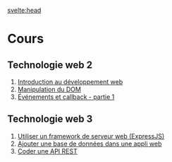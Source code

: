 <svelte:head>
<title>Cours - Johan Girod</title>
</svelte:head>

# Cours

## Technologie web 2

1. [Introduction au développement web](./tw2/1-intro-et-bases/)
2. [Manipulation du DOM](./tw2/2-manipulation-du-DOM/)
3. [Événements et callback - partie 1](./tw2/3-evenements-et-callback-partie-1/)

## Technologie web 3

1. [Utiliser un framework de serveur web (ExpressJS)](./tw3/1-expressJS)
2. [Ajouter une base de données dans une appli web](./tw3/2-web-and-SQL/)
3. [Coder une API REST](./tw3/3-api-rest/)
